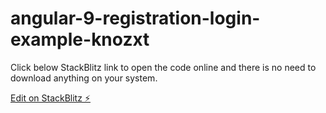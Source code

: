 # angular-9-registration-login-example-knozxt
Click below StackBlitz link to open the code online and there is no need to download anything on your system.

[Edit on StackBlitz ⚡️](https://stackblitz.com/edit/angular-9-registration-login-example-knozxt)

